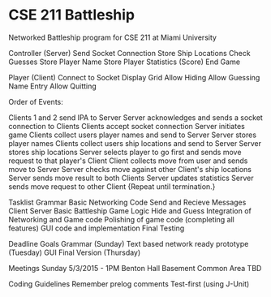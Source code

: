 # CSE 211 Battleship
Networked Battleship program for CSE 211 at Miami University


Controller (Server)
	Send Socket Connection
	Store Ship Locations
	Check Guesses
	Store Player Name
	Store Player Statistics (Score)
	End Game
	
Player (Client)
	Connect to Socket
	Display Grid
	Allow Hiding
	Allow Guessing
	Name Entry
	Allow Quitting
	
	
Order of Events:

Clients 1 and 2 send IPA to Server
Server acknowledges and sends a socket connection to Clients
Clients accept socket connection
Server initiates game
Clients collect users player names and send to Server
Server stores player names
Clients collect users ship locations and send to Server
Server stores ship locations
Server selects player to go first and sends move request to that player's Client
Client collects move from user and sends move to Server
Server checks move against other Client's ship locations
Server sends move result to both Clients
Server updates statistics
Server sends move request to other Client 
{Repeat until termination.}

Tasklist
	Grammar
	Basic Networking Code
		Send and Recieve Messages
		Client
		Server
	Basic Battleship Game Logic
		Hide and Guess
	Integration of Networking and Game code
	Polishing of game code (completing all features)
	GUI code and implementation
	Final Testing

Deadline Goals
	Grammar (Sunday)
	Text based network ready prototype (Tuesday)
	GUI Final Version (Thursday)
	
Meetings
	Sunday 5/3/2015 - 1PM Benton Hall Basement Common Area
	TBD
	
Coding Guidelines
	Remember prelog comments
	Test-first (using J-Unit)